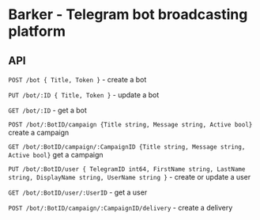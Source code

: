 # Barker - Telegram bot broadcasting platform

## API

`POST /bot { Title, Token }` - create a bot

`PUT /bot/:ID { Title, Token }` - update a bot 

`GET /bot/:ID` - get a bot

`POST /bot/:BotID/campaign {Title string, Message string, Active bool}` create a campaign

`GET /bot/:BotID/campaign/:CampaignID {Title string, Message string, Active bool}` get a campaign

`PUT /bot/:BotID/user {	TelegramID int64, FirstName string, LastName string, DisplayName string, UserName string }` - create or update a user

`GET /bot/:BotID/user/:UserID` - get a user

`POST /bot/:BotID/campaign/:CampaignID/delivery` - create a delivery
